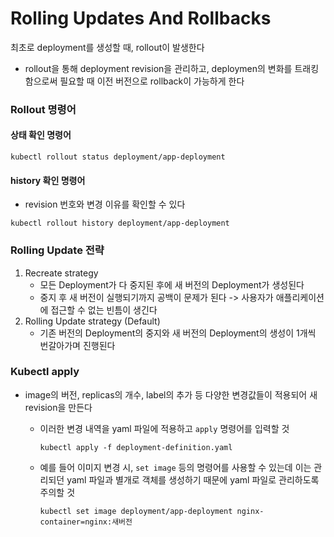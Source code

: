 # Rolling Updates And Rollbacks

최초로 deployment를 생성할 때, rollout이 발생한다
- rollout을 통해 deployment revision을 관리하고, deploymen의 변화를 트래킹함으로써 필요할 때 이전 버전으로 rollback이 가능하게 한다

### Rollout 명령어
#### 상태 확인 명령어
```shell
kubectl rollout status deployment/app-deployment
```

#### history 확인 명령어
- revision 번호와 변경 이유를 확인할 수 있다
```shell
kubectl rollout history deployment/app-deployment
```

### Rolling Update 전략
1. Recreate strategy
    - 모든 Deployment가 다 중지된 후에 새 버전의 Deployment가 생성된다
    - 중지 후 새 버전이 실행되기까지 공백이 문제가 된다 -> 사용자가 애플리케이션에 접근할 수 없는 빈틈이 생긴다
2. Rolling Update strategy (Default)
    - 기존 버전의 Deployment의 중지와 새 버전의 Deployment의 생성이 1개씩 번갈아가며 진행된다 


 ### Kubectl apply
 - image의 버전, replicas의 개수, label의 추가 등 다양한 변경값들이 적용되어 새 revision을 만든다
    - 이러한 변경 내역을 yaml 파일에 적용하고 `apply` 명령어를 입력할 것
        ```shell
        kubectl apply -f deployment-definition.yaml
        ```
    
    - 예를 들어 이미지 변경 시, `set image` 등의 명령어를 사용할 수 있는데 이는 관리되던 yaml 파일과 별개로 객체를 생성하기 때문에 yaml 파일로 관리하도록 주의할 것
        ```shell
        kubectl set image deployment/app-deployment nginx-container=nginx:새버전    
        ```
